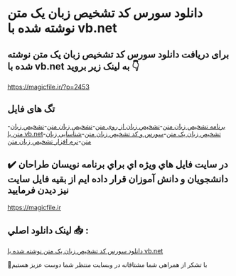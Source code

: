 # دانلود سورس کد تشخیص زبان یک متن نوشته شده با vb.net

## برای دریافت دانلود سورس کد تشخیص زبان یک متن نوشته شده با vb.net به لینک زیر بروید 👇

https://magicfile.ir/?p=2453

## تگ های فایل

-[برنامه تشخیص زبان متن](https://magicfile.ir/product/%d8%aa%d8%b4%d8%ae%db%8c%d8%b5-%d8%b2%d8%a8%d8%a7%d9%86-%db%8c%da%a9-%d9%85%d8%aa%d9%86-%d9%86%d9%88%d8%b4%d8%aa%d9%87-%d8%b4%d8%af%d9%87-%d8%a8%d8%a7-vbnet/)-[تشخیص زبان از روی متن](https://magicfile.ir/product/%d8%aa%d8%b4%d8%ae%db%8c%d8%b5-%d8%b2%d8%a8%d8%a7%d9%86-%db%8c%da%a9-%d9%85%d8%aa%d9%86-%d9%86%d9%88%d8%b4%d8%aa%d9%87-%d8%b4%d8%af%d9%87-%d8%a8%d8%a7-vbnet/)-[تشخیص زبان متن](https://magicfile.ir/product/%d8%aa%d8%b4%d8%ae%db%8c%d8%b5-%d8%b2%d8%a8%d8%a7%d9%86-%db%8c%da%a9-%d9%85%d8%aa%d9%86-%d9%86%d9%88%d8%b4%d8%aa%d9%87-%d8%b4%d8%af%d9%87-%d8%a8%d8%a7-vbnet/)-[تشخیص زبان متن با vb.net](https://magicfile.ir/product/%d8%aa%d8%b4%d8%ae%db%8c%d8%b5-%d8%b2%d8%a8%d8%a7%d9%86-%db%8c%da%a9-%d9%85%d8%aa%d9%86-%d9%86%d9%88%d8%b4%d8%aa%d9%87-%d8%b4%d8%af%d9%87-%d8%a8%d8%a7-vbnet/)-[تشخیص زبان یک متن](https://magicfile.ir/product/%d8%aa%d8%b4%d8%ae%db%8c%d8%b5-%d8%b2%d8%a8%d8%a7%d9%86-%db%8c%da%a9-%d9%85%d8%aa%d9%86-%d9%86%d9%88%d8%b4%d8%aa%d9%87-%d8%b4%d8%af%d9%87-%d8%a8%d8%a7-vbnet/)-[سورس و کد تشخیص زبان متن](https://magicfile.ir/product/%d8%aa%d8%b4%d8%ae%db%8c%d8%b5-%d8%b2%d8%a8%d8%a7%d9%86-%db%8c%da%a9-%d9%85%d8%aa%d9%86-%d9%86%d9%88%d8%b4%d8%aa%d9%87-%d8%b4%d8%af%d9%87-%d8%a8%d8%a7-vbnet/)-[شناسایی زبان متن](https://magicfile.ir/product/%d8%aa%d8%b4%d8%ae%db%8c%d8%b5-%d8%b2%d8%a8%d8%a7%d9%86-%db%8c%da%a9-%d9%85%d8%aa%d9%86-%d9%86%d9%88%d8%b4%d8%aa%d9%87-%d8%b4%d8%af%d9%87-%d8%a8%d8%a7-vbnet/)-[نرم افزار تشخیص زبان متن](https://magicfile.ir/product/%d8%aa%d8%b4%d8%ae%db%8c%d8%b5-%d8%b2%d8%a8%d8%a7%d9%86-%db%8c%da%a9-%d9%85%d8%aa%d9%86-%d9%86%d9%88%d8%b4%d8%aa%d9%87-%d8%b4%d8%af%d9%87-%d8%a8%d8%a7-vbnet/)

## ✔️ در سايت فايل هاي ويژه اي براي برنامه نويسان طراحان دانشجويان و دانش آموزان قرار داده ايم از بقيه فايل سايت نيز ديدن فرماييد

https://magicfile.ir


## لينک دانلود اصلي 📥 :

[دانلود سورس کد تشخیص زبان یک متن نوشته شده با vb.net](https://magicfile.ir/product/%d8%aa%d8%b4%d8%ae%db%8c%d8%b5-%d8%b2%d8%a8%d8%a7%d9%86-%db%8c%da%a9-%d9%85%d8%aa%d9%86-%d9%86%d9%88%d8%b4%d8%aa%d9%87-%d8%b4%d8%af%d9%87-%d8%a8%d8%a7-vbnet/) 


🙏با تشکر از همراهي شما مشتاقانه در وبسایت منتظر شما دوست عزیز هستیم

